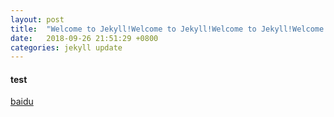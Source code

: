 ```yaml
---
layout: post
title:  "Welcome to Jekyll!Welcome to Jekyll!Welcome to Jekyll!Welcome to Jekyll!"
date:   2018-09-26 21:51:29 +0800
categories: jekyll update
---
```


#### test

[baidu](https://www.baidu.com)